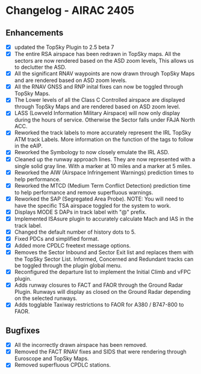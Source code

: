 # Changelog - AIRAC 2405
## Enhancements
- [x] updated the TopSky Plugin to 2.5 beta 7
- [x] The entire RSA airspace has been redrawn in TopSky maps. All the sectors are now rendered based on the ASD zoom levels, This allows us to declutter the ASD.
- [x] All the significant RNAV waypoints are now drawn through TopSky Maps and are rendered based on ASD zoom levels. 
- [x] All the RNAV GNSS and RNP inital fixes can now be toggled through TopSky Maps.
- [x] The Lower levels of all the Class C Controlled airspace are displayed through TopSky Maps and are rendered based on ASD zoom level. 
- [x] LASS (Lowveld Information Military Airspace) will now only display during the hours of service. Otherwise the Sector falls under FAJA North ACC.
- [X] Reworked the track labels to more accurately represent the IRL TopSky ATM track Labels. More information on the function of the tags to follow in the eAIP.
- [X] Reworked the Symbology to now closely emulate the IRL ASD.
- [X] Cleaned up the runway approach lines. They are now represented with a single solid gray line. With a marker at 10 miles and a marker at 5 miles.
- [X] Reworked the AIW (Airspace Infringement Warnings) prediction times to help performance. 
- [X] Reworked the MTCD (Medium Term Conflict Detection) prediction time to help performance and remove superfluous warnings. 
- [X] Reworked the SAP (Segregated Area Probe). NOTE: You will need to have the specific TSA airspace toggled for the system to work.
- [X] Displays MODE S DAPs in track label with "@" prefix.
- [X] Implemented ISAsure plugin to accurately calculate Mach and IAS in the track label. 
- [X] Changed the default number of history dots to 5.
- [X] Fixed PDCs and simplified format.
- [X] Added more CPDLC freetext message options.
- [x] Removes the Sector Inbound and Sector Exit list and replaces them with the TopSky Sector List. Informed, Concerned and Redundant tracks can be toggled through the plugin global menu.
- [x] Reconfigured the departure list to implement the Initial Climb and vFPC plugin.
- [x] Adds runway closures to FACT and FAOR through the Ground Radar Plugin. Runways will display as closed on the Ground Radar depending on the selected runways. 
- [x] Adds togglable Taxiway restrictions to FAOR for A380 / B747-800 to FAOR.

## Bugfixes
- [x] All the incorrectly drawn airspace has been removed.
- [x] Removed the FACT RNAV fixes and SIDS that were rendering through Euroscope and TopSky Maps. 
- [X] Removed superfluous CPDLC stations.